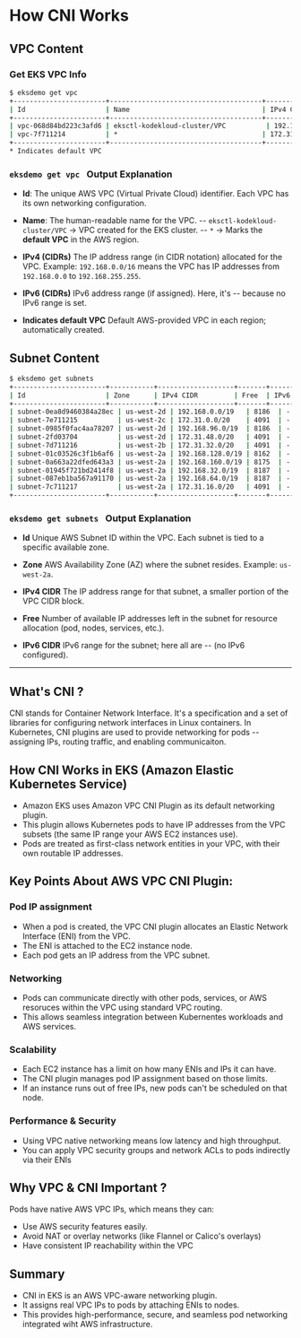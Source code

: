 # How CNI Works

## VPC Content 

### Get EKS VPC Info 
```bash 
$ eksdemo get vpc
+-----------------------+--------------------------------------+--------------------------------------+-----------------+-------------+
| Id                    | Name                                 | IPv4 CIDR(s)                         | IPv6 CIDR(s)    |
+-----------------------+--------------------------------------+--------------------------------------+-----------------+-------------+
| vpc-068d84bd223c3afd6 | eksctl-kodekloud-cluster/VPC          | 192.168.0.0/16                        | -               |
| vpc-7f711214          | *                                    | 172.31.0.0/16                         | -               |
+-----------------------+--------------------------------------+--------------------------------------+-----------------+-------------+
* Indicates default VPC
```
### `eksdemo get vpc ` Output Explanation 
- **Id**: 
The unique AWS VPC (Virtual Private Cloud) identifier. Each VPC has its own networking configuration. 
- **Name**: 
The human-readable name for the VPC.
-- `eksctl-kodekloud-cluster/VPC` -> VPC created for the EKS cluster. 
-- `*` -> Marks the **default VPC** in the AWS region. 

- **IPv4 (CIDRs)**
The IP address range (in CIDR notation) allocated for the VPC.
Example: `192.168.0.0/16` means the VPC has IP addresses from `192.168.0.0` to `192.168.255.255`. 

- **IPv6 (CIDRs)**
IPv6 address range (if assigned). Here, it's -- because no IPv6 range is set. 

- **Indicates default VPC**
Default AWS-provided VPC in each region; automatically created. 


## Subnet Content 

```bash 
$ eksdemo get subnets
+-----------------------+-----------+-------------------+-------+-------------+
| Id                    | Zone      | IPv4 CIDR         | Free  | IPv6 CIDR   |
+-----------------------+-----------+-------------------+-------+-------------+
| subnet-0ea8d9460384a28ec | us-west-2d | 192.168.0.0/19   | 8186  | -           |
| subnet-7e711215          | us-west-2c | 172.31.0.0/20    | 4091  | -           |
| subnet-0985f0fac4aa78207 | us-west-2d | 192.168.96.0/19  | 8186  | -           |
| subnet-2fd03704          | us-west-2d | 172.31.48.0/20   | 4091  | -           |
| subnet-7d711216          | us-west-2b | 172.31.32.0/20   | 4091  | -           |
| subnet-01c03526c3f1b6af6 | us-west-2a | 192.168.128.0/19 | 8162  | -           |
| subnet-0a663a22dfed643a3 | us-west-2a | 192.168.160.0/19 | 8175  | -           |
| subnet-01945f721bd2414f8 | us-west-2a | 192.168.32.0/19  | 8187  | -           |
| subnet-087eb1ba567a91170 | us-west-2a | 192.168.64.0/19  | 8187  | -           |
| subnet-7c711217          | us-west-2a | 172.31.16.0/20   | 4091  | -           |
+-----------------------+-----------+-------------------+-------+-------------+
```
### `eksdemo get subnets ` Output Explanation 

- **Id**
Unique AWS Subnet ID within the VPC. Each subnet is tied to a specific available zone. 

- **Zone**
AWS Availability Zone (AZ) where the subnet resides. Example: `us-west-2a`.

- **IPv4 CIDR**
The IP address range for that subnet, a smaller portion of the VPC CIDR block. 

- **Free**
Number of available IP addresses left in the subnet for resource allocation (pod, nodes, services, etc.).

- **IPv6 CIDR**
IPv6 range for the subnet; here all are -- (no IPv6 configured). 
 










----

## What's CNI ? 

CNI stands for Container Network Interface. It's a specification and a set of libraries for configuring network interfaces in Linux containers. In Kubernetes, CNI plugins are used to provide networking for pods -- assigning IPs, routing traffic, and enabling communicaiton. 

## How CNI Works in EKS (Amazon Elastic Kubernetes Service)

- Amazon EKS uses Amazon VPC CNI Plugin as its default networking plugin. 
- This plugin allows Kubernetes pods to have IP addresses from the VPC subsets (the same IP range your AWS EC2 instances use).
- Pods are treated as first-class network entities in your VPC, with their own routable IP addresses. 

## Key Points About AWS VPC CNI Plugin:
### Pod IP assignment 
- When a pod is created, the VPC CNI plugin allocates an Elastic Network Interface (ENI) from the VPC. 
- The ENI is attached to the EC2 instance node. 
- Each pod gets an IP address from the VPC subnet. 

### Networking 
- Pods can communicate directly with other pods, services, or AWS resoruces within the VPC using standard VPC routing. 
- This allows seamless integration between Kubernentes workloads and AWS services. 

### Scalability 
- Each EC2 instance has a limit on how many ENIs and IPs it can have. 
- The CNI plugin manages pod IP assignment based on those limits. 
- If an instance runs out of free IPs, new pods can't be scheduled on that node. 

### Performance & Security 
- Using VPC native networking means low latency and high throughput.
- You can apply VPC security groups and network ACLs to pods indirectly via their ENIs


## Why VPC & CNI Important ? 
Pods have native AWS VPC IPs, which means they can: 
- Use AWS security features easily.
- Avoid NAT or overlay networks (like Flannel or Calico's overlays)
- Have consistent IP reachability within the VPC


## Summary 
- CNI in EKS is an AWS VPC-aware networking plugin. 
- It assigns real VPC IPs to pods by attaching ENIs to nodes. 
- This provides high-performance, secure, and seamless pod networking integrated wiht AWS infrastructure. 